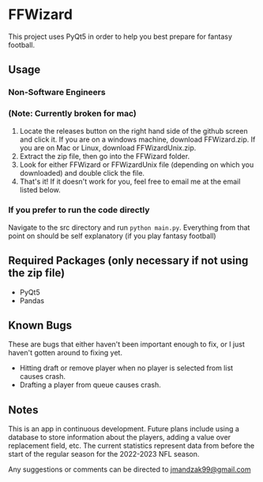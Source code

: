 # FFWizard
This project uses PyQt5 in order to help you best prepare for fantasy football.

## Usage
### Non-Software Engineers
### (Note: Currently broken for mac)
1. Locate the releases button on the right hand side of the github screen and click it. If you are on a windows machine, download FFWizard.zip. If you are on Mac or Linux, download FFWizardUnix.zip.
2. Extract the zip file, then go into the FFWizard folder.
3. Look for either FFWizard or FFWizardUnix file (depending on which you downloaded) and double click the file.
4. That's it! If it doesn't work for you, feel free to email me at the email listed below.

### If you prefer to run the code directly
Navigate to the src directory and run `python main.py`. Everything from that point on should be self explanatory (if you play fantasy football)

## Required Packages (only necessary if not using the zip file)
- PyQt5
- Pandas

## Known Bugs
These are bugs that either haven't been important enough to fix, or I just haven't gotten around to fixing yet.
- Hitting draft or remove player when no player is selected from list causes crash.
- Drafting a player from queue causes crash.

## Notes
This is an app in continuous development. Future plans include using a database to store information about the players, adding a value over replacement field, etc. The current statistics represent data from before the start of the regular season for the 2022-2023 NFL season.

Any suggestions or comments can be directed to jmandzak99@gmail.com